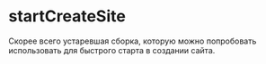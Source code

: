 # startCreateSite
Скорее всего устаревшая сборка, которую можно попробовать использовать для быстрого старта в создании сайта.
